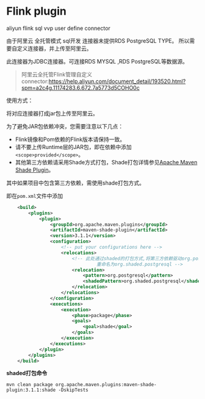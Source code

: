 # Flink plugin

aliyun flink sql vvp user define connector

由于阿里云 全托管模式 sql开发 连接器未提供RDS PostgreSQL TYPE。 所以需要自定义连接器，并上传至阿里云。

此连接器为JDBC连接器。可连接RDS MYSQL ,RDS PostgreSQL等数据源。

> 阿里云全托管Flink管理自定义connector:https://help.aliyun.com/document_detail/193520.html?spm=a2c4g.11174283.6.672.7a5773d5COHO0c

使用方式：

将对应连接器打成jar包上传至阿里云。

为了避免JAR包依赖冲突，您需要注意以下几点：

- Flink镜像和Pom依赖的Flink版本请保持一致。
- 请不要上传Runtime层的JAR包，即在依赖中添加`<scope>provided</scope>`。
- 其他第三方依赖请采用Shade方式打包，Shade打包详情参见[Apache Maven Shade Plugin](https://maven.apache.org/plugins/maven-shade-plugin/index.html)。

其中如果项目中包含第三方依赖，需使用shade打包方式。

即在`pom.xml`文件中添加

```xml
	<build>
        <plugins>
            <plugin>
                <groupId>org.apache.maven.plugins</groupId>
                <artifactId>maven-shade-plugin</artifactId>
                <version>3.1.1</version>
                <configuration>
                    <!-- put your configurations here -->
                    <relocations>
                        <!-- 此处通过shaded的打包方式,将第三方依赖驱动org.postgresql
                                 重命名为org.shaded.postgresql -->
                        <relocation>
                            <pattern>org.postgresql</pattern>
                            <shadedPattern>org.shaded.postgresql</shadedPattern>
                        </relocation>
                    </relocations>
                </configuration>
                <executions>
                    <execution>
                        <phase>package</phase>
                        <goals>
                            <goal>shade</goal>
                        </goals>
                    </execution>
                </executions>
            </plugin>
        </plugins>
    </build>
```

**shaded打包命令**

```shell
mvn clean package org.apache.maven.plugins:maven-shade-plugin:3.1.1:shade -DskipTests
```

